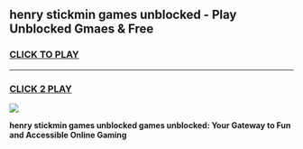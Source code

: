 
## henry stickmin games unblocked - Play Unblocked Gmaes & Free
<h3>
<a href="https://premium.freeplayer.one?title=henry_stickmin_games_unblocked&ref=19F">CLICK TO PLAY</a></h3>
<hr>

<h3>
<a href="https://premium.freeplayer.one?title=henry_stickmin_games_unblocked&ref=19F">CLICK 2 PLAY</a>
  
</h3>

<a href="https://premium.freeplayer.one?title=henry_stickmin_games_unblocked&ref=19F/"><img src="https://clearcache.store/games.png"></a>


**henry stickmin games unblocked games unblocked: Your Gateway to Fun and Accessible Online Gaming**
